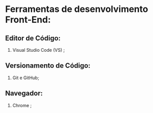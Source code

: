 # Ferramentas de desenvolvimento Front-End:

## Editor de Código:

1) Visual Studio Code (VS) ;

## Versionamento de Código:

1) Git e GitHub;
   
## Navegador:

1) Chrome ;
